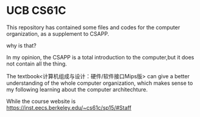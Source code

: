 # UCB CS61C
This repository has contained some files and codes for the computer organization, as a supplement to CSAPP.

why is that?

In my opinion, the CSAPP is a total introduction to the computer,but it does not contain all the thing.

The textbook<计算机组成与设计：硬件/软件接口Mips版> can give a better understanding of  the whole computer organization, which makes sense to my following learning about the computer architechture.

While the course website is https://inst.eecs.berkeley.edu/~cs61c/sp15/#Staff